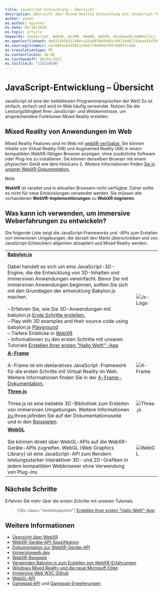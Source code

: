 ```yaml
---
title: JavaScript-Entwicklung – Übersicht
description: Übersicht über Mixed Reality Entwicklung mit JavaScript für immersive Headsets für Web, Mobilgeräte und Windows.
author: yonet
ms.author: ayyonet
ms.date: 04/10/2020
ms.topic: article
keywords: JavaScript, WebXR, WinMR, WebAR, WebVR, WindowsMixedReality, HoloLens, Windows Mixed Reality, Web Vr, Web xr, Web mr, web ar, 360, 360 Video, 360 Videos, 360 Foto, 360 Fotos, 360 Inhalte, immersives Web, immersives Web, IW, immersiveweb
ms.openlocfilehash: de6314b5651740eca23a9078d4b05e1d92344d1742ea433d7b924cbde4457b8c
ms.sourcegitcommit: a1c086aa83d381129e62f9d8942f0fc889ffcab0
ms.translationtype: MT
ms.contentlocale: de-DE
ms.lasthandoff: 08/05/2021
ms.locfileid: "115210506"
---
```

# <a name="javascript-development-overview"></a>JavaScript-Entwicklung – Übersicht

JavaScript ist eine der beliebtesten Programmiersprachen der Welt! Es ist einfach, einfach und wird im Web häufig verwendet. Nutzen Sie die Leistungsfähigkeit Ihrer JavaScript- und Webkenntnisse, um ansprechendere Funktionen Mixed Reality erstellen.

## <a name="mixed-reality-applications-on-the-web"></a>Mixed Reality von Anwendungen im Web

Mixed Reality Features sind im Web mit [webXR verfügbar.](webxr-overview.md) Sie können Inhalte von Virtual Reality (VR) und Augmented Reality (AR) in einem kompatiblen WebXR-fähigen Browser anzeigen, ohne zusätzliche Software oder Plug-Ins zu installieren. Sie können denselben Browser mit einem physischen Gerät wie dem HoloLens 2. Weitere Informationen finden [Sie in unserer WebXR-Dokumentation.](webxr-overview.md)

> [!NOTE]
> **WebVR** ist veraltet und in aktuellen Browsern nicht verfügbar. Daher sollte es nicht für neue Entwicklungen verwendet werden. Sie müssen alle vorhandenen **WebVR-Implementierungen** zu **WebXR migrieren.**

## <a name="what-can-i-use-to-develop-immersive-web-experiences"></a>Was kann ich verwenden, um immersive Weberfahrungen zu entwickeln?

Die folgende Liste zeigt die JavaScript-Frameworks und -APIs zum Erstellen von immersiven Umgebungen, die derzeit den Markt überschreiben und von JavaScript-Entwicklern allgemein akzeptiert und Mixed Reality werden:

|  |  |
| --- | --- |
|[**Babylon.js**](https://doc.babylonjs.com/)<br/><br/> Dabei handelt es sich um eine JavaScript-3D-Engine, die die Entwicklung von 3D-Inhalten und immersiven Anwendungen vereinfacht. Bevor Sie mit immersiven Anwendungen beginnen, sollten Sie sich mit den Grundlagen der entwicklung Babylon.js machen.<br/><br/>– Erfahren Sie, wie Sie 3D-Anwendungen mit babylon.js [Erste Schritte erstellen.](https://doc.babylonjs.com/start)<br/>– Play with 3D examples and their source code using babylon.js [Playground](https://doc.babylonjs.com/examples/)<br/>– Tiefere Einblicke in [WebXR](https://doc.babylonjs.com/divingDeeper/webXR)<br/>– Informationen zu den ersten Schritte mit unseren Tutorials [Erstellen Ihrer ersten "Hallo Welt!"-App](tutorials/babylonjs-webxr-helloworld/introduction-01.md)|![Js-Logo](images/babylon.js.example.png) |
|[**A-Frame**](https://aframe.io/) <br/><br/>A-Frame ist ein deklaratives JavaScript-Framework für die ersten Schritte mit Virtual Reality im Web. Weitere Informationen finden Sie in der [A-Frame-Dokumentation.](https://aframe.io/docs/1.2.0/introduction/) |![A-Frame](images/a-frame.example.png)  |
|[**Three.js**](https://threejs.org) <br/><br/>Three.js ist eine beliebte 3D-Bibliothek zum Erstellen von immersiven Umgebungen. Weitere Informationen [ zu ](https://threejs.org/docs/index.html#manual/en/introduction/Creating-a-scene)three.jsfinden Sie auf der Dokumentationsseite und in den [Beispielen](https://threejs.org/examples/#webgl_animation_cloth). |![Three.js](images/three.js.example.png)  |
|[**WebGL**](https://developer.mozilla.org/en-US/docs/Web/API/WebGL_API)  <br/><br/>Sie können direkt über WebGL-APIs auf die WebXR-Geräte-APIs zugreifen. WebGL (Web Graphics Library) ist eine JavaScript-API zum Rendern leistungsstarker interaktiver 3D- und 2D-Grafiken in jedem kompatiblen Webbrowser ohne Verwendung von Plug-Ins. |![WebGL](images/webgl.example.png)  |

## <a name="next-steps"></a>Nächste Schritte

Erfahren Sie mehr über die ersten Schritte mit unseren Tutorials.

> [!div class="nextstepaction"]
> [Erstellen Ihrer ersten "Hallo Welt!"-App](tutorials/babylonjs-webxr-helloworld/introduction-01.md)

## <a name="see-also"></a>Weitere Informationen

* [Übersicht über WebXR](webxr-overview.md)
* [WebXR-Geräte-API-Spezifikation](https://immersive-web.github.io/webxr/)
* [Dokumentation zur WebXR-Geräte-API](https://developer.mozilla.org/en-US/docs/Web/API/WebXR_Device_API)
* [Immersiveweb.dev](https://immersiveweb.dev/)
* [WebXR-Beispiele](https://immersive-web.github.io/webxr-samples/)
* [Verwenden Babylon.js zum Erstellen von WebXR-Erfahrungen](https://doc.babylonjs.com/how_to/introduction_to_webxr)
* [Windows Mixed Reality und die neue Microsoft Edge](/windows/mixed-reality/new-microsoft-edge#introducing-the-new-microsoft-edge)
* [Immersive Web W3C Github](https://github.com/immersive-web)
* [WebGL-API](/previous-versions/windows/internet-explorer/ie-developer/dev-guides/bg182648(v=vs.85))
* [Gamepad-API](https://msdn.microsoft.com/library/dn743630(v=vs.85).aspx) und [Gamepad-Erweiterungen](https://w3c.github.io/gamepad/extensions.html)
